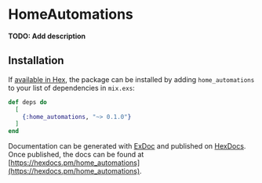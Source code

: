 # HomeAutomations

**TODO: Add description**

## Installation

If [available in Hex](https://hex.pm/docs/publish), the package can be installed
by adding `home_automations` to your list of dependencies in `mix.exs`:

```elixir
def deps do
  [
    {:home_automations, "~> 0.1.0"}
  ]
end
```

Documentation can be generated with [ExDoc](https://github.com/elixir-lang/ex_doc)
and published on [HexDocs](https://hexdocs.pm). Once published, the docs can
be found at [https://hexdocs.pm/home_automations](https://hexdocs.pm/home_automations).

